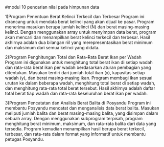 #modul 10 pencarian nilai pada himpunan data


1)Program Penentuan Berat Kelinci Terkecil dan Terbesar
Program ini dirancang untuk mendata berat kelinci yang akan dijual ke pasar. Program menerima masukan berupa jumlah kelinci (N) dan berat masing-masing kelinci. Dengan menggunakan array untuk menyimpan data berat, program akan mencari dan menampilkan berat kelinci terkecil dan terbesar. Hasil akhirnya adalah dua bilangan riil yang merepresentasikan berat minimum dan maksimum dari semua kelinci yang didata.

2)Program Penghitungan Total dan Rata-Rata Berat Ikan per Wadah
Program ini digunakan untuk menghitung total berat ikan di setiap wadah dan rata-rata berat ikan per wadah berdasarkan aturan pembagian yang ditentukan. Masukan terdiri dari jumlah total ikan (x), kapasitas setiap wadah (y), dan berat masing-masing ikan. Program membagi ikan sesuai urutan ke dalam beberapa wadah, menghitung total berat di setiap wadah, dan menghitung rata-rata total berat tersebut. Hasil akhirnya adalah daftar total berat tiap wadah dan rata-rata keseluruhan berat ikan per wadah.

3)Program Pencatatan dan Analisis Berat Balita di Posyandu
Program ini membantu Posyandu mencatat dan menganalisis data berat balita. Masukan meliputi jumlah balita dan berat masing-masing balita, yang disimpan dalam sebuah array. Dengan menggunakan subprogram terpisah, program menghitung berat minimum, maksimum, dan rata-rata balita dari data yang tersedia. Program kemudian menampilkan hasil berupa berat terkecil, terbesar, dan rata-rata dalam format yang informatif untuk membantu petugas Posyandu.
